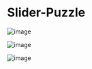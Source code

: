 # Slider-Puzzle
![image](https://github.com/user-attachments/assets/a5394ddf-2845-4d8f-b174-940e6a59d741)

![image](https://github.com/user-attachments/assets/617541b4-bc98-4014-a08e-9f43531d48d9)

![image](https://github.com/user-attachments/assets/86fb611f-1062-4781-81bf-ef486dd5fa9c)
